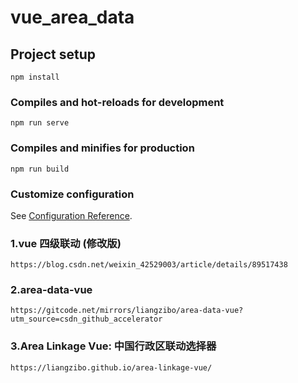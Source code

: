 # vue_area_data

## Project setup
```
npm install
```

### Compiles and hot-reloads for development
```
npm run serve
```

### Compiles and minifies for production
```
npm run build
```

### Customize configuration
See [Configuration Reference](https://cli.vuejs.org/config/).


### 1.vue 四级联动 (修改版)

```
https://blog.csdn.net/weixin_42529003/article/details/89517438
```

### 2.area-data-vue

```
https://gitcode.net/mirrors/liangzibo/area-data-vue?utm_source=csdn_github_accelerator
```

### 3.Area Linkage Vue: 中国行政区联动选择器

```
https://liangzibo.github.io/area-linkage-vue/
```